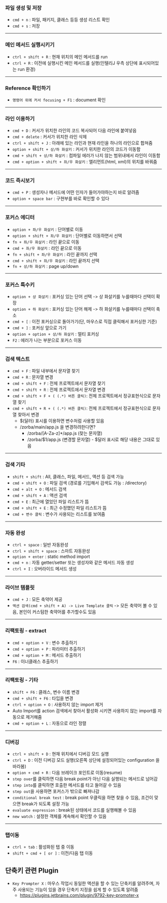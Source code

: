 ### 파일 생성 및 저장

- `cmd + n` : 파일, 패키지, 클래스 등등 생성 리스트 확인
- `cmd + s` : 저장

------

### 메인 메서드 실행시키기

- `ctrl + shift + R` : 현재 위치의 메인 메서드를 run
- `ctrl + R` : 이전에 실행시킨 메인 메서드를 실행(인텔리J 우측 상단에 표시되어있는 run 환경)

------

### Reference 확인하기

- `명령어 위에 커서 focusing + F1` : document 확인

------

### 라인 이용하기

- `cmd + D` : 커서가 위치한 라인의 코드 복사되어 다음 라인에 붙여넣음
- `cmd + delete` : 커서가 위치한 라인 삭제
- `ctrl + shift + J` : 아래에 있는 라인과 현재 라인을 하나의 라인으로 합쳐줌
- `option + shift + 상/하 화살키` : 커서가 위치한 라인의 코드가 이동함
- `cmd + shift + 상/하 화살키` : 컴파일 에러가 나지 않는 범위내에서 라인이 이동함
- `cmd + option + shift + 좌/우 화살키` : 엘리먼트(html, xml)의 위치를 바꿔줌

------

### 코드 즉시보기

- `cmd + P` : 생성자나 메서드에 어떤 인자가 들어가야하는지 바로 알려줌
- `option + space bar` : 구현부를 바로 확인할 수 있다

------

### 포커스 에디터

- `option + 좌/우 화살키` : 단어별로 이동
- `option + shift + 좌/우 화살키` : 단어별로 이동하면서 선택
- `fn + 좌/우 화살키` : 라인 끝으로 이동
- `cmd + 좌/우 화살키` : 라인 끝으로 이동
- `fn + shift + 좌/우 화살키` : 라인 끝까지 선택
- `cmd + shift + 좌/우 화살키` : 라인 끝까지 선택
- `fn + 상/하 화살키` : page up/down

------

### 포커스 특수키

- `option + 상 화살키` : 포커싱 있는 단어 선택 -> 상 화살키를 누를때마다 선택이 확장
- `option + 하 화살키` : 포커싱 있는 단어 해제 -> 하 화살키를 누를때마다 선택이 축소
- `cmd + [` : 이전 포커싱으로 돌아가기(단, 마우스로 직접 클릭해서 포커싱한 기준)
- `cmd + ]` : 포커싱 앞으로 가기
- `option + option + 상/하 화살키` : 멀티 포커싱
- `F2` : 에러가 나는 부분으로 포커스 이동

------

### 검색 텍스트

- `cmd + F` : 파일 내부에서 문자열 찾기
- `cmd + R` : 문자열 변경
- `cmd + shift + F` : 전체 프로젝트에서 문자열 찾기
- `cmd + shift + R` : 전체 프로젝트에서 문자열 변경
- `cmd + shift + F + ( (.*) 버튼 클릭)`: 전체 프로젝트에서 정규표현식으로 문자열 찾기
- `cmd + shift + R + ( (.*) 버튼 클릭)`: 전체 프로젝트에서 정규표현식으로 문자열 찾아서 변경
  - $(달러) 표시를 이용하면 변수처럼 사용할 있음
  - /zorba/main/app.js 을 변경하려한다면?
    - /zorba/[A-Za-z]*/app.js (찾는 문자열)
    - /zorba/$1/app.js (변경할 문자열) - $달러 표시로 해당 내용은 그대로 있음

------

### 검색 기타

- `shift + shift` : All, 클래스, 파일, 메서드, 액션 등 검색 가능
- `cmd + shift + O` : 파일 검색 (경로를 기입해서 검색도 가능 : /directory)
- `cmd + alt + O` : 메서드 검색
- `cmd + shift + A` : 액션 검색
- `cmd + E` : 최근에 열었던 파일 리스트가 뜸
- `cmd + shift + E` : 최근 수정했던 파일 리스트가 뜸
- `cmd + 변수 클릭` : 변수가 사용되는 리스트를 보여줌

------

### 자동 완성

- `ctrl + space` : 일반 자동완성
- `ctrl + shift + space` : 스마트 자동완성
- `option + enter` : static method import
- `cmd + n` : 자동 getter/setter 또는 생성자와 같은 메서드 자동 생성
- `ctrl + I` : 오버라이드 메서드 생성

------

### 라이브 템플릿

- `cmd + J` : 모든 축약어 제공
- `액션 검색(cmd + shift + A) -> Live Template 클릭` -> 모든 축약어 볼 수 있음, 본인이 커스텀한 축약어를 추가할수도 있음

------

### 리팩토링 - extract

- `cmd + option + V` : 변수 추출하기
- `cmd + option + P` : 파라미터 추출하기
- `cmd + option + M` : 메서드 추출하기
- `F6` : 이너클래스 추출하기

------

### 리팩토링 - 기타

- `shift + F6` : 클래스, 변수 이름 변경
- `cmd + shift + F6` : 타입을 변경
- `ctrl + option + O` : 사용하지 않는 import 제거
- Auto Import를 action 검색에서 찾아서 활성화 시키면 사용하지 않는 import를 자동으로 제거해줌
- `cmd + option + L` : 자동으로 라인 정렬

------

### 디버깅

- `ctrl + shift + D` : 현재 위치에서 디버깅 모드 실행
- `ctrl + D` : 이전 디버깅 모드 실행(오른쪽 상단에 설정되어있는 configuration 을 바라봄)
- `option + cmd + R` : 다음 브레이크 포인트로 이동(resume)
- `step over`를 클릭하면 다음 break point가 아닌 다음 실행되는 메서드로 넘어감
- `step into`를 클릭하면 호출한 메서드를 타고 들어갈 수 있음
- `step out`을 사용하면 포커스가 밖으로 빠져나감
- `conditional break test` : break point 우클릭을 하면 찾을 수 있음, 조건이 맞으면 break가 되도록 설정 가능
- `evaluate expression` : break된 상태에서 코드를 실행해볼 수 있음
- `new watch` : 설정한 객체를 계속해서 확인할 수 있음

-----

### 탭이동

-  `ctrl + tab` : 활성화된 탭 중 이동
-  `shift + cmd + [ or ]` : 이전/다음 탭 이동



## 단축키 관련 Plugin

- `Key Prompter X` : 마우스 작업시 동일한 액션을 할 수 있는 단축키를 알려주며, 자주 사용되는 기능이 있을 경우 단축키 지정을 쉽게 할 수 있도록 알려줌
  - https://plugins.jetbrains.com/plugin/9792-key-promoter-x